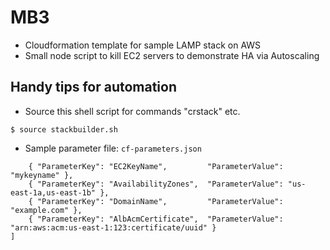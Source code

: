 # MB3

* Cloudformation template for sample LAMP stack on AWS
* Small node script to kill EC2 servers to demonstrate HA via Autoscaling


## Handy tips for automation

* Source this shell script for commands "crstack" etc.

```$ source stackbuilder.sh```
* Sample parameter file: ```cf-parameters.json```

```[
    { "ParameterKey": "EC2KeyName",         "ParameterValue": "mykeyname" },
    { "ParameterKey": "AvailabilityZones",  "ParameterValue": "us-east-1a,us-east-1b" },
    { "ParameterKey": "DomainName",         "ParameterValue": "example.com" },
    { "ParameterKey": "AlbAcmCertificate",  "ParameterValue": "arn:aws:acm:us-east-1:123:certificate/uuid" }
]
```
